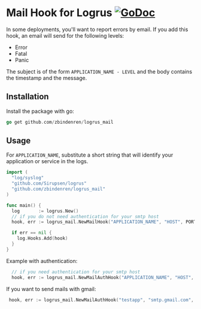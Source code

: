 # Mail Hook for Logrus [![GoDoc](http://godoc.org/github.com/zbinderen/logrus_mail?status.svg)](http://godoc.org/github.com/zbindenren/logrus_mail)

In some deployments, you'll want to report errors by email. If you add this hook, an email will send for the following levels:

* Error
* Fatal
* Panic

The subject is of the form `APPLICATION_NAME - LEVEL` and the body contains the timestamp and the message.

## Installation

Install the package with go:

```go
go get github.com/zbindenren/logrus_mail
```

## Usage

For `APPLICATION_NAME`, substitute a short string that will identify your application or service in the logs.

```go
import (
  "log/syslog"
  "github.com/Sirupsen/logrus"
  "github.com/zbindenren/logrus_mail"
)

func main() {
  log       := logrus.New()
  // if you do not need authentication for your smtp host
  hook, err := logrus_mail.NewMailHook("APPLICATION_NAME", "HOST", PORT, "FROM", "TO")

  if err == nil {
    log.Hooks.Add(hook)
  }
}
```

Example with authentication:
```go
  // if you need authentication for your smtp host
  hook, err := logrus_mail.NewMailAuthHook("APPLICATION_NAME", "HOST", PORT, "FROM", "TO", "USERNAME", "PASSWORD)
```

If you want to send mails with gmail:
```go
 hook, err := logrus_mail.NewMailAuthHook("testapp", "smtp.gmail.com", 587, "user.name@gmail.com", "user.name@gmail.com", "user.name", "password")
```

